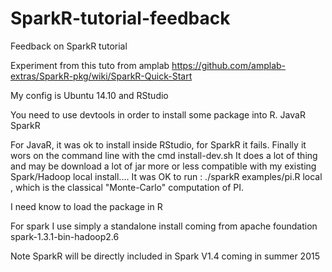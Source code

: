 # SparkR-tutorial-feedback
Feedback on SparkR tutorial

Experiment from this tuto from amplab
https://github.com/amplab-extras/SparkR-pkg/wiki/SparkR-Quick-Start

My config is Ubuntu 14.10 and RStudio

You need to use devtools in order to install some package into R.
JavaR
SparkR

For JavaR, it was ok to install inside RStudio, for SparkR it fails.
Finally it wors on the command line with
the cmd install-dev.sh
It does a lot of thing and may be download a lot of jar more or less compatible with my existing
Spark/Hadoop local install....
It was OK to run :
./sparkR examples/pi.R local , which is the classical "Monte-Carlo" computation of PI.

I need know to load the package in R

For spark I use simply a standalone install coming from apache foundation
spark-1.3.1-bin-hadoop2.6

Note SparkR will be directly included in Spark V1.4 coming in summer 2015
